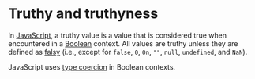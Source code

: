 # Truthy and truthyness

In [JavaScript][language-javascript], a truthy value is a value that is considered true when encountered in a [Boolean][type-boolean] context. All values are truthy unless they are defined as [falsy][concept-falsy] (i.e., except for `false`, `0`, `0n`, `""`, `null`, `undefined`, and `NaN`).

JavaScript uses [type coercion][concept-type-coercion] in Boolean contexts.

[concept-falsy]: ./falsy.md
[concept-type-coercion]: https://github.com/exercism/v3/blob/main/reference/concepts/type_casting.md
[language-javascript]: ../../README.md
[type-boolean]: https://github.com/exercism/v3/blob/main/reference/types/boolean.md
